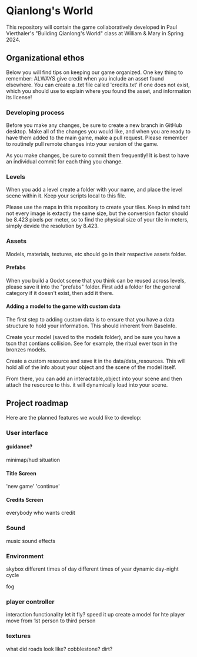 # Qianlong's World
This repository will contain the game collaboratively developed in Paul Vierthaler's "Building Qianlong's World" class at William & Mary in Spring 2024.

## Organizational ethos
Below you will find tips on keeping our game organized. One key thing to remember: ALWAYS give credit when you include an asset found elsewhere. You can create a .txt file called 'credits.txt' if one does not exist, which you should use to explain where you found the asset, and information its license!

### Developing process
Before you make any changes, be sure to create a new branch in GitHub desktop. Make all of the changes you would like, and when you are ready to have them added to the main game, make a pull request. Please remember to routinely pull remote changes into your version of the game.

As you make changes, be sure to commit them frequently! It is best to have an individual commit for each thing you change.

### Levels
When you add a level create a folder with your name, and place the level scene within it. Keep your scripts local to this file. 

Please use the maps in this repository to create your tiles. Keep in mind taht not every image is extactly the same size, but the conversion factor should be 8.423 pixels per meter, so to find the physical size of your tile in meters, simply devide the resolution by 8.423.

### Assets
Models, materials, textures, etc should go in their respective assets folder. 

#### Prefabs
When you build a Godot scene that you think can be reused across levels, please save it into the "prefabs" folder. First add a folder for the general category if it doesn't exist, then add it there.

#### Adding a model to the game with custom data
The first step to adding custom data is to ensure that you have a data structure to hold your information. This should inherent from BaseInfo.

Create your model (saved to the models folder), and be sure you have a tscn that contians collision. See for example, the ritual ewer tscn in the bronzes models. 

Create a custom resource and save it in the data/data_resources. This will hold all of the info about your object and the scene of the model itself.

From there, you can add an interactable_object into your scene and then attach the resource to this. it will dynamically load into your scene.

## Project roadmap
Here are the planned features we would like to develop:

### User interface

#### guidance?
minimap/hud situation

#### Title Screen
'new game'
'continue'

#### Credits Screen
everybody who wants credit

### Sound
music
sound effects

### Environment
skybox
    different times of day
    different times of year
    dynamic day-night cycle

fog

### player controller
interaction functionality
let it fly?
speed it up
create a model for hte player
move from 1st person to third person

### textures
what did roads look like? cobblestone? dirt?